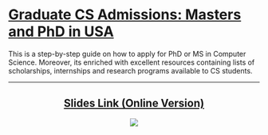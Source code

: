 <h1><a href= "https://docs.google.com/presentation/d/e/2PACX-1vQ7XjEQcSjzX18Ctl9OoBDZl15xQCEEk83GgF2yPbUDKZPuHJIbVaLC8JjrRaxAG-4u6Ka9tzDq2tYp/pub?start=false&loop=false&delayms=60000">Graduate CS Admissions: Masters and PhD in USA</a></h1>
<p>This is a step-by-step guide on how to apply for PhD or MS in Computer Science. Moreover, its enriched with excellent resources containing lists of scholarships, internships and research programs available to CS students.</p>
<hr>
<h2 align="center">
  <a href="https://docs.google.com/presentation/d/e/2PACX-1vQ7XjEQcSjzX18Ctl9OoBDZl15xQCEEk83GgF2yPbUDKZPuHJIbVaLC8JjrRaxAG-4u6Ka9tzDq2tYp/pub?start=false&loop=false&delayms=60000">
    Slides Link (Online Version)
  </a>
</h1>
<a href="https://docs.google.com/presentation/d/e/2PACX-1vQ7XjEQcSjzX18Ctl9OoBDZl15xQCEEk83GgF2yPbUDKZPuHJIbVaLC8JjrRaxAG-4u6Ka9tzDq2tYp/pub?start=false&loop=false&delayms=60000">
  <div align="center">
    <img src="https://user-images.githubusercontent.com/30947706/100550137-a2f0b080-3299-11eb-87ea-5e2f31ad5191.png"/>
  </div>
</a>
